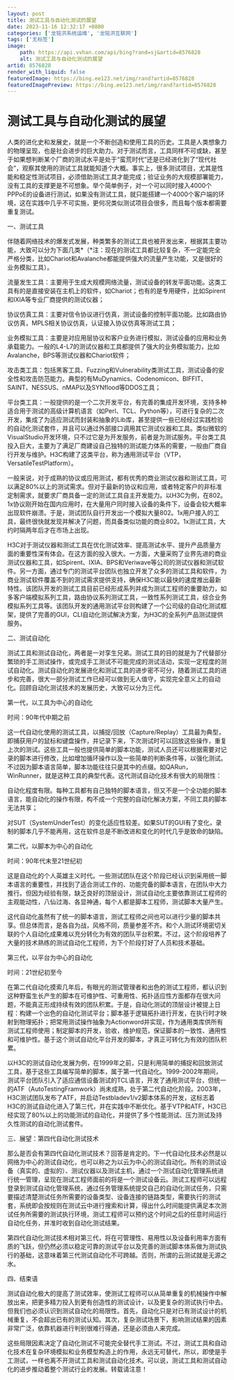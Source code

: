 ```yaml
---
layout: post
title: 测试工具与自动化测试的展望
date: 2023-11-16 12:32:17 +0800
categories: ['龙铭洪系统运维', '龙铭洪互联网']
tags: ['无标签']
image:
    path: https://api.vvhan.com/api/bing?rand=sj&artid=8576828
    alt: 测试工具与自动化测试的展望
artid: 8576828
render_with_liquid: false
featuredImage: https://bing.ee123.net/img/rand?artid=8576828
featuredImagePreview: https://bing.ee123.net/img/rand?artid=8576828
---
```


# 测试工具与自动化测试的展望

人类的进化史和发展史，就是一个不断创造和使用工具的历史。工具是人类想象力的物理呈现，也是社会进步的巨大助力。对于测试而言，工具同样不可或缺，甚至于如果想判断某个厂商的测试水平是处于“蛮荒时代”还是已经进化到了“现代社会”，观察其使用的测试工具就能知道个大概。事实上，很多测试项目，尤其是性能和稳定性测试项目，必须借助测试工具才能完成；验证业务的大规模部署能力，没有工具的支撑更是不可想象。举个简单例子，对一个可以同时接入4000个PPPoE的设备进行测试，如果没有测试工具，就只能搭建一个4000个客户端的环境，这在实践中几乎不可实施，更何况类似测试项目会很多，而且每个版本都需要重复测试。
  
  
一、测试工具
  
  
伴随着网络技术的爆发式发展，种类繁多的测试工具也被开发出来，根据其主要功能，大致可以分为下面几类\*（\*注：现在的测试工具都比较复杂，不一定能完全严格分类，比如Chariot和Avalanche都能提供强大的流量产生功能，又是很好的业务模拟工具）。
  
  
流量发生工具：主要用于生成大规模网络流量，测试设备的转发平面功能。这类工具有的是直接安装在主机上的软件，如Chariot；也有的是专用硬件，比如Spirent和IXIA等专业厂商提供的测试仪器；
  
  
协议仿真工具：主要对信令协议进行仿真，测试设备的控制平面功能。比如路由协议仿真，MPLS相关协议仿真，认证接入协议仿真等测试工具；
  
  
业务模拟工具：主要是对应用层协议和客户业务进行模拟，测试设备的应用和业务承载能力。一般的L4-L7的测试仪器和工具都提供了强大的业务模拟能力，比如Avalanche，BPS等测试仪器和Chariot软件；
  
  
攻击类工具：包括黑客工具、Fuzzing和Vulnerability类测试工具，测试设备的安全性和攻击防范能力。典型的有MuDynamics、Codenomicon、BIFFIT、SAINT、NESSUS、nMAP以及SYNflood等DDOS工具；
  
  
平台类工具：一般提供的是一个二次开发平台，有完善的集成开发环境，支持多种适合用于测试的高级计算机语言（如Perl、TCL、Python等），可进行复杂的二次开发，集成了为适应测试而封装和抽象的Lib库，甚至提供一些已经经过实践检验的自动化测试套件，并且可以通过外部接口调用其它测试仪器和工具。类似微软的VisualStudio开发环境，只不过它是为开发服务，前者是为测试服务。平台类工具投入巨大，主要为了满足厂商建设自己独特的测试能力体系的需要，一般由厂商自行开发与维护。H3C构建了这类平台，称为通用测试平台（VTP，VersatileTestPlatform）。
  
  
一般来说，对于成熟的协议或应用测试，都有优秀的商业测试仪器和测试工具，可以满足80%以上的测试需求。但对于最新的协议和应用，或者特定客户的非标准定制需求，就要求厂商具备一定的测试工具自主开发能力。以H3C为例，在802。1x协议刚开始在国内应用时，在大量用户同时接入设备的条件下，设备会较大概率出现软件崩溃。于是，测试团队自行开发出一个模拟大量802。1x用户接入的工具，最终很快就发现并解决了问题，而具备类似功能的商业802。1x测试工具，大约时隔两年后才在市场上出现。
  
  
H3C对于测试仪器和测试工具在优化测试效率、提高测试水平、提升产品质量方面的重要性深有体会。在这方面的投入很大。一方面，大量采购了业界先进的商业测试仪器和工具，如Spirent、IXIA、BPS和Veriwave等公司的测试仪器和测试软件。另一方面，通过专门的测试平台团队也独立开发了众多的测试工具和软件，为商业测试软件覆盖不到的测试需求提供支持，确保H3C能以最快的速度推出最新特性。该团队开发的测试工具目前已经形成系列并成为测试工程师的重要助力，如多客户端模拟系列工具，路由协议系列测试工具，一致性系列测试工具，综合业务模拟系列工具等。该团队开发的通用测试平台则构建了一个公司级的自动化测试框架，提供了完善的GUI，CLI自动化测试解决方案，为H3C的全系列产品测试提供服务。
  
  
二、测试自动化
  
  
测试工具和测试自动化，两者是一对孪生兄弟。测试工具的目的就是为了代替部分繁琐的手工测试操作，或完成手工测试不可能完成的测试活动，实现一定程度的测试自动化。测试自动化的发展进化和测试工具的进步密不可分，随着测试工具的进步和完善，很大一部分测试工作已经可以做到无人值守，实现完全意义上的自动化。回顾自动化测试技术的发展历史，大致可以分为三代。
  
  
第一代，以工具为中心的自动化
  
  
时间：90年代中期之前
  
  
这一代自动化使用的测试工具，以捕捉/回放（Capture/Replay）工具最为典型，即捕获用户的鼠标和键盘操作，并记录下来，下次测试时可以回放这些操作，重复上次的测试。这些工具一般也提供简单的脚本功能，测试人员还可以根据需要对记录的脚本进行修改，比如增加循环操作以及一些简单的判断条件等，以强化测试。不过因为脚本语言简单，脚本功能往往只是其中的点缀。如QARun，WinRunner，就是这种工具的典型代表。这代测试自动化技术有很大的局限性：
  
  
自动化程度有限。每种工具都有自己独特的脚本语言，但又不是一个全功能的脚本语言，能自动化的操作有限，构不成一个完整的自动化解决方案，不同工具的脚本无法共享；
  
  
对SUT（SystemUnderTest）的变化适应性较差。如果SUT的GUI有了变化，录制的脚本几乎不能再用，这在软件总是不断改进和变化的时代几乎是致命的缺陷。
  
  
第二代，以脚本为中心的自动化
  
  
时间：90年代末至21世纪初
  
  
这是自动化的个人英雄主义时代。一些测试团队在这个阶段已经认识到采用统一脚本语言的重要性，并找到了适合测试工作的、功能完备的脚本语言，在团队中大力推行。但因为经验有限，缺乏良好的顶层设计，测试自动化主要依靠测试工程师的主观能动性，八仙过海、各显神通，每个人都是脚本工程师，测试脚本大量产生。
  
  
这代自动化虽然有了统一的脚本语言，测试工程师之间也可以进行少量的脚本共享。但总体而言，是各自为战，风格不同，质量参差不齐。和个人测试环境密切关联的个人自动化成果难以充分转化为有效的团队平台积累。不过，这个阶段培养了大量的技术熟练的测试自动化工程师，为下个阶段打好了人员和技术基础。
  
  
第三代，以平台为中心的自动化
  
  
时间：21世纪初至今
  
  
在第二代自动化摸索几年后，有眼光的测试管理者和出色的测试工程师，都认识到这种野蛮生长产生的脚本在可维护性、可重用性、拓扑适应性方面都存在很大问题，不能真正形成持续有效的团队积累。于是，自动化测试的顶层设计被提上日程：构建一个出色的自动化测试平台；脚本基于逻辑拓扑进行开发，在执行时才映射到物理拓扑；把常用测试操作抽象为Actionword并实现，作为通用类库供所有测试工程师使用；制定脚本的开发，验收，维护规范，保证脚本的一致性、通用性和可维护性。基于这个测试自动化平台开发的脚本，才真正可转化为有效的团队积累。
  
  
以H3C的测试自动化发展为例，在1999年之前，只是利用简单的捕捉和回放测试工具，基于这些工具编写简单的脚本，属于第一代自动化。1999-2002年期间，测试平台团队引入了适应通信设备测试的TCL语言，开发了通用测试平台，但统一的ATF（AutoTestingFramwork）尚未成熟，处于第二代自动化阶段。2003年，H3C测试团队发布了ATF，并启动Testbladev1/v2脚本体系的开发，这标志着H3C的测试自动化进入了第三代，并在实践中不断优化。基于VTP和ATF，H3C已经实现了80%以上的功能测试的自动化，并提供了多个性能测试、压力测试及持久性测试的自动化测试套件。
  
  
三、展望：第四代自动化测试技术
  
  
那么是否会有第四代自动化测试技术？回答是肯定的。下一代自动化技术必然是以网络为中心的测试自动化，也可以称之为以云为中心的测试自动化。所有的测试设备（真实的、虚拟的）、测试仪器以及测试主机，通过一个测试自动化管理系统进行统一管理，呈现在测试工程师面前的将是一个测试设备云。测试工程师可以远程登录到测试自动化管理系统，通过任务管理系统提交自己的自动化测试任务，只需要描述清楚测试任务所需要的设备类型、设备连接的链路类型，需要执行的测试套，系统即会按规则在测试云中进行搜索和计算，得出什么时间能提供满足本次测试任务所需要的测试执行环境，测试工程师可以预约这个时间之后的任意时间运行自动化任务，并准时收到自动化测试结果。
  
  
第四代自动化测试技术相对第三代，将在可管理性、易用性以及设备利用率方面有质的飞跃，但仍然必须以稳定可靠的测试平台以及完善的测试脚本体系做为测试执行的基础，这意味着第三代测试自动化不可跨越。否则，所谓的云测试就是无源之水。
  
  
四、结束语
  
  
测试自动化极大的提高了测试效率，使测试工程师可以从简单重复的机械操作中解放出来，把更多精力投入到更有创造性的测试设计，以及更复杂的测试执行中去。但我们也必须认识到测试自动化的局限性。首先，自动化只是对已有测试设计的机械重复，不会超出已有的测试认知。其次，复杂测试场景下，影响测试结果的因素非常广泛，依靠机器进行判别很难行得通，还是必须由人来完成。
  
  
这些局限因素决定了自动化测试不可能完全替代手工测试。不过，测试工具和自动化技术在复杂环境模拟和业务模型构造上的作用，永远无可替代，所以，即使是手工测试，一样也离不开测试工具和测试自动化技术。可以说，测试工具和测试自动化的进步推动着整个测试行业的发展。转载请注意！